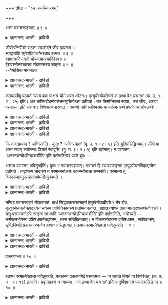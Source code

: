 +++
title = "०२ अत्त्रधिकरणम्"

+++

अत्ता चराचरग्रहणात् ॥ ९ ॥  
<details><summary>ज्ञानानन्द-भारती - द्राविडी</summary>

अत्ता सरासरक्रहणात् ॥ ९ ॥
</details>

जीवोऽग्निरीशो वाऽत्ता स्यादोदने जीव इष्यताम् ॥  
स्वाद्वत्तीति श्रुतेर्वह्निर्वाऽग्निरन्नाद इत्यतः ॥ ३ ॥  
ब्रह्मक्षत्रादिजगतो भोज्यत्वात्स्यादिहेश्वरः ॥  
ईशप्रश्नोत्तरत्वाच्च संहारस्तस्य चातृता ॥ ४ ॥  
--वैयासिकन्यायमाला

<details><summary>ज्ञानानन्द-भारती - द्राविडी</summary>

साप्पिडुगिऱवर् जीवऩा? अक्ऩिया? ईसुवररा? अऩ्ऩम् ऎऩ्ऱिरुप्पदिऩाल् 'पिप्पलं स्वाद्रु अति' “कर्मबलऩै रुसियाय् साप्पिडुगिऱाऩ्" ऎऩ्ऱु (जीवऩैप्पऱ्ऱि) सुरुदि सॊल्वदिऩाल् जीवऩैये वैत्तुक् कॊळ्ळलाम् अल्लदु अग्निः अत्रादः अक्ऩि अऩ्ऩत्तै साप्पिडुगिऱवर्” ऎऩ्ऱ सुरुदियिऩाल् अक्ऩियाग इरुक्कलाम्।
</details>

<details><summary>ज्ञानानन्द-भारती - द्राविडी</summary>

इङ्गे पिराह्मणर्, क्षत्तिरियर् मुदलाऩ जगत्ते साप्पिडप्पडुम् वस्तुवागच् चॊल्लियिरुप्पदालुम्, ईसुवरर् विषयमाऩ केळ्विक्के इन्द वाक्कियम् पदिलाग विरुप्प तिऩालुम्, ईसुवररागत्ताऩ् इरुक्क वेण्डुम्। सम्हारम् सॆय्वदु अवरुक्कु साप्पिडुम् तऩ्मैयाम्।
</details>

कठवल्लीषु पठ्यते ‘यस्य ब्रह्म च क्षत्रं चोभे भवत ओदनः। मृत्युर्यस्योपसेचनं क इत्था वेद यत्र सः’ (क. उ. १। २। २५) इति। अत्र कश्चिदोदनोपसेचनसूचितोऽत्ता प्रतीयते। तत्र किमग्निरत्ता स्यात् , उत जीवः, अथवा परमात्मा, इति संशयः। विशेषानवधारणात्। त्रयाणां चाग्निजीवपरमात्मनामस्मिन्ग्रन्थे प्रश्नोपन्यासोपलब्धेः ।

<details><summary>ज्ञानानन्द-भारती - द्राविडी</summary>

ऎऩ्ऱ कडोबनिषत्वाक्यम् इन्द अदिगरणत्तिऱ्कु विषयम् इङ्गु पिरह्मक्षत्रङ्गळै अऩ्ऩमागवुम्, मिरुत्युवै वियञ्जऩमागवुम् कॊण्डु अत्तावाग कुऱिप्पिडप्पडुबवऩ् जीवऩा? अक्ऩिया? परमेसुवरऩा? ऎऩ्ऱु सन्देहम्। 'रुसियाग साप्पिडुगिऱाऩ्' ऎऩ्ऱु कूऱियिरुप्पदाल् जीवऩ् अल्लदु अऩ्ऩत्तै साप्पिडुगिऱवराग अक्ऩियैक् कूऱियिरुप्पदाल् अत्ता अक्ऩि। परमात्मावै साप्पिडादवरागक् कूऱियिरुप्पदाल् इङ्गु अत्ता पिरह्ममल्ल ऎऩ्बदु पूर्वबक्षम्।
</details>

<details><summary>ज्ञानानन्द-भारती - द्राविडी</summary>

इङ्गु पिरह्मक्षत्रबदम् उलगम् मुऴुवदैयुम् कुऱिक्किऱदु। उलगम् मुऴुवदैयुम् यारुम् साप्पिड मुडियादु। आगैयाल् साप्पिट्टवुडऩ् अऩ्ऩम् नासम् अडैवदुबोल् सर्व पिरबञ्जमुम् नासमडैवदागक् कॊळ्ळ वेण्डुम्। पिरबञ्जत्तैयऴिक्किऱ मिरुत्युवै वियञ्जऩमागक् कूऱियिरुप्पदालुम् इन्द अर्त्तम्दाऩ् पॊरुन्दुम्। पिरबञ्जत्तैयऴिक्किऱवऩ् ईसुवरऩागत् ताऩ् इरुक्कमुडियुम्। जीवऩ् अल्ल। आदलाल् पिरबञ्जत्तै (पडैत्तुक् काप्पाऱ्ऱि) अऴिक्कुम् अत्ता ईसुवरऩ्दाऩ् ऎऩ्बदु सित्तान्दम्। ईसुवरऩैप् पऱ्ऱिय केळ्विक्कु इदु पदिलाऩदालुम् इङ्गु ईसुवरऩ् ताऩ् कुऱिप्पिडप्पडुगिऱाऩ्। इङ्गु साप्पिडुवदु ऎऩ्बदऱ्कु सम्हारम् सॆय्वदु ऎऩ्ऱु पॊरुळ्।
</details>

<details><summary>ज्ञानानन्द-भारती - द्राविडी</summary>

मिरुत्युवुडऩ् सेर्त्तु उलगैयऴिक्कुम् सर्वजगत् कारणऩाऩ सगुण ईसुवरऩ् ऎन्द निर्गुण स्वरूबत्तिल् कल्बिदमो अन्द अदिष्टाऩ स्वरूबत्तै इव्विदम् ऎऩ्ऱु यार् अऱिवाऩ्? इन्दिरियम् मुदलाऩ अऱिविऩ् करुविगळुक्कु ऎट्टाददु ऎऩ्ऱु सित्तान्दप्पडि सुरुदियिऩ् अर्त्तम्)।
</details>

<details><summary>ज्ञानानन्द-भारती - द्राविडी</summary>

कडोबनिषत् वल्लिगळिल् ‘ऎवरुक्कु पिराह्मणर् क्षत्तिरियर् इरुवरुम् अऩ्ऩमो, ऎवरुक्कु मिरुत्यु अऩ्ऩत्तुडऩ्गूडच् चेर्क्कप्पडुम् पॊरुळो, अवर् ऎङ्गेयिरुक्किऱारो अवरै इव्वाऱु ऎऩ्ऱु यार्दाऩ् अऱिवार्' (१-२-२४) ऎऩ्ऱु सॊल्लप्पडुगिऱदु। अङ्गु अऩ्ऩम्, कूडच्चेर्क्कप्पडुम् पॊरुळ् ऎऩ्बदिऩाल् सुसिक्कप्पट्टवराय् यारो साप्पिडुगिऱवर् इरुप्पदागत् तॆरिगिऱदु। इङ्गे साप्पिडुगिऱवर् अक्ऩियाग इरुक्कलामा, अल्लदु जीवऩा, अल्लदु परमात्मावा, ऎऩ्ऱु सन्देगम्, कुऱिप्पिट्टु तीर्माऩमिल्लाददिऩाल्। इन्द किरन्दत्तिल् अक्ऩि, जीवऩ्, परमात्मा मूवरुक्कुमे केळ्वियुम् विवरिप्पुम् काणुवदाल्।
</details>

किं तावत्प्राप्तम् ? अग्निरत्तेति। कुतः ? ‘अग्निरन्नादः’ (बृ. उ. १। ४। ६) इति श्रुतिप्रसिद्धिभ्याम्। जीवो वा अत्ता स्यात् ‘तयोरन्यः पिप्पलं स्वाद्वत्ति’ (मु. उ. ३। १। १) इति दर्शनात्। न परमात्मा, ‘अनश्नन्नन्योऽभिचाकशीति’ इति दर्शनादित्येवं प्राप्ते ब्रूमः —

अत्तात्र परमात्मा भवितुमर्हति। कुतः ? चराचरग्रहणात्। चराचरं हि स्थावरजङ्गमं मृत्यूपसेचनमिहाद्यत्वेन प्रतीयते। तादृशस्य चाद्यस्य न परमात्मनोऽन्यः कार्त्स्न्येनात्ता सम्भवति। परमात्मा तु विकारजातमुपसंहरन्सवॆमतीत्युपपधते ।

<details><summary>ज्ञानानन्द-भारती - द्राविडी</summary>

पूर्वबक्षम्: ऎदु नियायम्? “अत्ता” (साप्पिडुगिऱवर्) अक्ऩियॆऩ्ऱु एऩ्? “अक्ऩि अऩ्ऩम् साप्पिडुगिऱवर्" (पिरुहत् १-४-६) ऎऩ्ऱ सुरुदियिऩालुम् पिरसित्तियिरुप्पदिऩालुम्, अल्लदु जीवऩ् अत्तावाग इरुक्कलाम्। “अव्विरुवर्गळिल् ऒरुवऩ् कर्म पलऩै नऩ्गु साप्पिडुगिऱाऩ्” ऎऩ्ऱु काणुवदाल्, “साप्पिडामल् मऱ्ऱवर् पिरगासित्तुक् कॊण्डिरुक्किऱार्" (मुण्डग ३-१-१) ऎऩ्ऱु काण्बदाल् परमात्मा अल्ल ऎऩ्ऱु।
</details>

<details><summary>ज्ञानानन्द-भारती - द्राविडी</summary>

सित्तान्दम्: इव्विदम् वरुम्बोदु सॊल्गिऱोम्: इङ्गे “अत्ता” परमात्मावाग इरुप्पदुदाऩ् नियायम्। एऩ्? “सरम् असरम् इवैगळै सॊल्लियिरुप्पदाल्" सरम् असरम् असैगिऱवै, असैयादवै, मिरुत्युवागिय कूडच्चेर्प्पदु, इवै इङ्गे साप्पिडप्पडुबवैगळागत् तॆरिगिऱदु। अव्विदम् साप्पिडक्कूडियदु मुऴुवदैयुम् साप्पिडुगिऱवर् परमात्मावैत् तविर्त्तु वेऱु यारुम् इरुक्क मुडियादु। परमात्मावो, उण्डायुळ्ळदिऩ् कूट्टत्तै उबसम्हरिक्किऱवर्, ऎल्लावऱ्ऱैयुम् साप्पिडुगिऱवर् ऎऩ्बदु पॊरुन्दुम्।
</details>

नन्विह चराचरग्रहणं नोपलभ्यते, कथं सिद्धवच्चराचरग्रहणं हेतुत्वेनोपादीयते ? नैष दोषः, मृत्यूपसेचनत्वेनेहाद्यत्वेन सर्वस्य प्राणिनिकायस्य प्रतीयमानत्वात् , ब्रह्मक्षत्रयोश्च प्राधान्यात्प्रदर्शनार्थत्वोपपत्तेः। यत्तु परमात्मनोऽपि नात्तृत्वं सम्भवति ‘अनश्नन्नन्योऽभिचाकशीति’ इति दर्शनादिति, अत्रोच्यते — कर्मफलभोगस्य प्रतिषेधकमेतद्दर्शनम् , तस्य सन्निहितत्वात्। न विकारसंहारस्य प्रतिषेधकम् , सर्ववेदान्तेषु सृष्टिस्थितिसंहारकारणत्वेन ब्रह्मणः प्रसिद्धत्वात्। तस्मात्परमात्मैवेहात्ता भवितुमर्हति ॥ ९ ॥

<details><summary>ज्ञानानन्द-भारती - द्राविडी</summary>

इङ्गु सरासरम् सॊल्लियिरुप्पदु काणवेयिल् लैये, अप्पडियिरुक्क सरासरङ्गळै सॊल्लियिरुप् पदाग वैत्तुक्कॊण्डु ऎप्पडि अदु कारणमाग ऎडुत् तुक्कॊळ्ळप्पडुगिऱदु? ऎऩ्ऱाल्, इदु तोषमिल्लै। मिरुत्युवै कूडच् चेर्प्पदॆऩ्ऱु सॊल्लियिरुप्पदाल् ऎल्ला पिराणिक्कूट्टमुम् अऱियप्पडुवदिऩालुम्, पिराह्मणर् क्षत्तिरियर् इरुवरुक्कुम् मुक्कियत् तऩ्मैयिरुप्पदाल् उदाहरणमॆऩ्बदु पॊरुन्दु माऩदिऩालुम्।
</details>

<details><summary>ज्ञानानन्द-भारती - द्राविडी</summary>

‘साप्पिडामल् मऱ्ऱवर् पिरगासित्तुक् कॊण्डि रुक्किऱार्’ ऎऩ्ऱु काणुवदाल् परमात्मावुक्कु साप्पिडुगिऱवर् ऎऩ्ऱ तऩ्मै सम्बविक्कादु ऎऩ्ऱु ऎदुवो, अदिल् सॊल्गिऱोम्। 'पिप्पलम्' ऎऩ्ऱु कर्म पलऩैप् पक्कत्तिल् सॊल्लियिरुप्पदाल् इन्द सुरुदि कर्म पलऩै मऱुक्किऱदु। उण्डाऩवैगळै सम्हारम् सॆय्वदै मऱुप्पदु अल्ल। ऎल्ला उबनिषत्तुक्कळिलुम् स्रुष्टि, स्तिदि सम्हारम् इवैगळुक्कुक् कारणमाग पिरह्मम् पिरसित्तमा यिरुप्पदाल्।
</details>

<details><summary>ज्ञानानन्द-भारती - द्राविडी</summary>

आगैयाल् इङ्गे साप्पिडुगिऱवर् परमात्मा वागवे इरुप्पदुदाऩ् नियायम्।
</details>

प्रकरणाच्च ॥ १० ॥  
<details><summary>ज्ञानानन्द-भारती - द्राविडी</summary>

प्रगरणाच्च ॥ १० ॥
</details>

इतश्च परमात्मैवेहात्ता भवितुमर्हति; यत्कारणं प्रकरणमिदं परमात्मनः — ‘न जायते म्रियते वा विपश्चित्’ (क. उ. १। २। १८) इत्यादि। प्रकृतग्रहणं च न्याय्यम्। ‘क इत्था वेद यत्र सः’ इति च दुर्विज्ञानत्वं परमात्मलिङ्गम् ॥ १० ॥

<details><summary>ज्ञानानन्द-भारती - द्राविडी</summary>

इदऩालेयुम् परमात्मादाऩ् अत्तावाग इरुप्पदु नियायम्, ऎऩ्ऩ कारणमॆऩ्ऱाल् इन्द पिरगरणम् 'पिऱप्पदिल्लै, इऱप्पदिल्लै, ञाऩस्वरूबर्' (काडग। १-२-१८) ऎऩ्बदु मुदलियऩ पिरह्मत्तैक् कुऱिप्पवै। पिरगिरुदमायुळ्ळदै ऎडुत्तुक्कॊळ्वदुदाऩ् नियायम्। 'अवर् ऎङ्गेयिरुक्किऱारो अदै इव्वाऱु ऎऩ्ऱु यार्दाऩ् अऱिवार्' ऎऩ्ऱु अऱियमुडियात्तऩ्मैयुम् परमात्माविऱ्कु लिङ्गम् (अडैयाळम्)।
</details>

